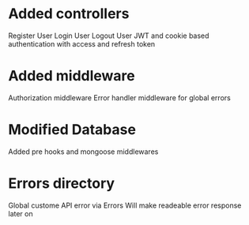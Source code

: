 # Added controllers
   Register User 
   Login User
   Logout User
   JWT and cookie based authentication with access and refresh token

# Added middleware
   Authorization middleware 
   Error handler middleware for global errors

# Modified Database
   Added pre hooks and mongoose middlewares

# Errors directory
   Global custome API error via Errors
   Will make readeable error response later on

